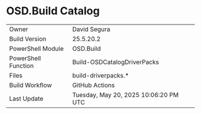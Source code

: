 ﻿# OSD.Build Catalog

| | |
|-|-|
| Owner | David Segura |
| Build Version | 25.5.20.2 |
| PowerShell Module | OSD.Build |
| PowerShell Function | Build-OSDCatalogDriverPacks |
| Files | build-driverpacks.* |
| Build Workflow | GitHub Actions |
| Last Update | Tuesday, May 20, 2025 10:06:20 PM UTC |
